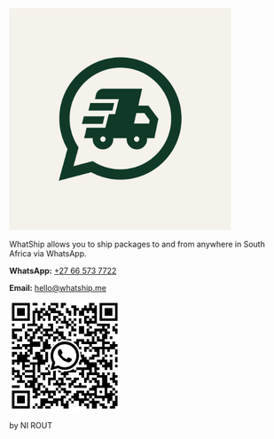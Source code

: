 <img src="logo.png" width="400" height="400">

WhatShip allows you to ship packages to and from anywhere in South Africa via WhatsApp.

**WhatsApp:** [+27 66 573 7722](https://wa.me/message/BVCJQTTJXZD6N1)

**Email:** [hello@whatship.me](mailto:hello@whatship.me)

<img src="qr.png" width="200" height="200">

by NI ROUT
